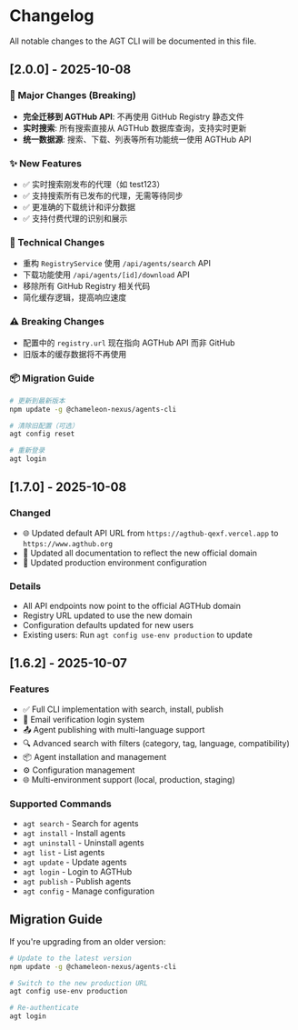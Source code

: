 # Changelog

All notable changes to the AGT CLI will be documented in this file.

## [2.0.0] - 2025-10-08

### 🚀 Major Changes (Breaking)
- **完全迁移到 AGTHub API**: 不再使用 GitHub Registry 静态文件
- **实时搜索**: 所有搜索直接从 AGTHub 数据库查询，支持实时更新
- **统一数据源**: 搜索、下载、列表等所有功能统一使用 AGTHub API

### ✨ New Features
- ✅ 实时搜索刚发布的代理（如 test123）
- ✅ 支持搜索所有已发布的代理，无需等待同步
- ✅ 更准确的下载统计和评分数据
- ✅ 支持付费代理的识别和展示

### 🔧 Technical Changes
- 重构 `RegistryService` 使用 `/api/agents/search` API
- 下载功能使用 `/api/agents/[id]/download` API
- 移除所有 GitHub Registry 相关代码
- 简化缓存逻辑，提高响应速度

### ⚠️ Breaking Changes
- 配置中的 `registry.url` 现在指向 AGTHub API 而非 GitHub
- 旧版本的缓存数据将不再使用

### 📦 Migration Guide
```bash
# 更新到最新版本
npm update -g @chameleon-nexus/agents-cli

# 清除旧配置（可选）
agt config reset

# 重新登录
agt login
```

## [1.7.0] - 2025-10-08

### Changed
- 🌐 Updated default API URL from `https://agthub-qexf.vercel.app` to `https://www.agthub.org`
- 📝 Updated all documentation to reflect the new official domain
- 🔧 Updated production environment configuration

### Details
- All API endpoints now point to the official AGTHub domain
- Registry URL updated to use the new domain
- Configuration defaults updated for new users
- Existing users: Run `agt config use-env production` to update

## [1.6.2] - 2025-10-07

### Features
- ✅ Full CLI implementation with search, install, publish
- 🔐 Email verification login system
- 📤 Agent publishing with multi-language support
- 🔍 Advanced search with filters (category, tag, language, compatibility)
- 📦 Agent installation and management
- ⚙️ Configuration management
- 🌐 Multi-environment support (local, production, staging)

### Supported Commands
- `agt search` - Search for agents
- `agt install` - Install agents
- `agt uninstall` - Uninstall agents
- `agt list` - List agents
- `agt update` - Update agents
- `agt login` - Login to AGTHub
- `agt publish` - Publish agents
- `agt config` - Manage configuration

## Migration Guide

If you're upgrading from an older version:

```bash
# Update to the latest version
npm update -g @chameleon-nexus/agents-cli

# Switch to the new production URL
agt config use-env production

# Re-authenticate
agt login
```

